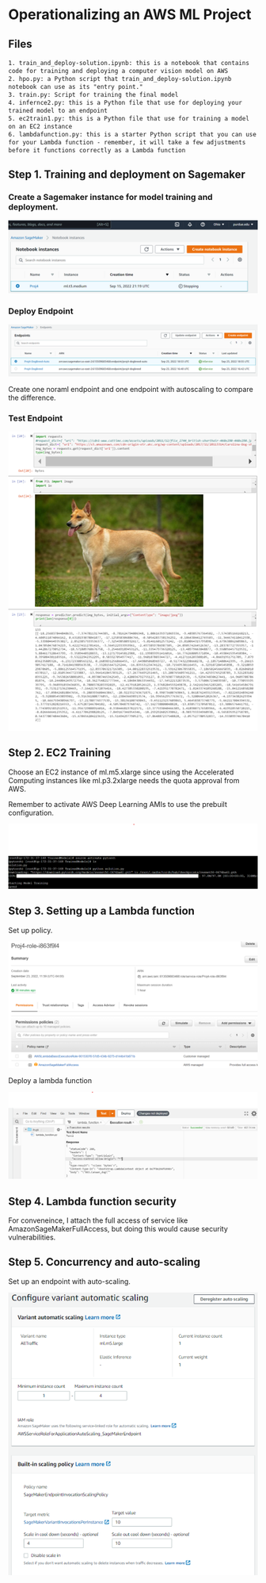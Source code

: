 # Operationalizing an AWS ML Project

## Files
```
1. train_and_deploy-solution.ipynb: this is a notebook that contains code for training and deploying a computer vision model on AWS
2. hpo.py: a Python script that train_and_deploy-solution.ipynb notebook can use as its "entry point."
3. train.py: Script for training the final model
4. infernce2.py: this is a Python file that use for deploying your trained model to an endpoint
5. ec2train1.py: this is a Python file that use for training a model on an EC2 instance
6. lambdafunction.py: this is a starter Python script that you can use for your Lambda function - remember, it will take a few adjustments before it functions correctly as a Lambda function
```

## Step 1. Training and deployment on Sagemaker

### Create a Sagemaker instance for model training and deployment.

![Instance](https://github.com/yuting1214/Udacity_Proj4/blob/main/plots/instance.png)

### Deploy Endpoint

![Endpoint](https://github.com/yuting1214/Udacity_Proj4/blob/main/plots/endpoint.png)

Create one noraml endpoint and one endpoint with autoscaling to compare the difference.

### Test Endpoint

![Test](https://github.com/yuting1214/Udacity_Proj4/blob/main/plots/new_endpoint_test.png)


## Step 2. EC2 Training

Choose an EC2 instance of ml.m5.xlarge since using the Accelerated Computing instances like ml.p3.2xlarge needs the quota approval from AWS.

Remember to activate AWS Deep Learning AMIs to use the prebuilt configuration.

![EC2](https://github.com/yuting1214/Udacity_Proj4/blob/main/plots/ec2.png)

## Step 3. Setting up a Lambda function

Set up policy.

![Policy](https://github.com/yuting1214/Udacity_Proj4/blob/main/plots/lambda_iam.png)

Deploy a lambda function

![Lambda](https://github.com/yuting1214/Udacity_Proj4/blob/main/plots/lambda_function_test.png)

## Step 4. Lambda function security

For conveneince, I attach the full access of service like AmazonSageMakerFullAccess, but doing this would cause security vulnerabilities.

## Step 5. Concurrency and auto-scaling

Set up an endpoint with auto-scaling.

![auto](https://github.com/yuting1214/Udacity_Proj4/blob/main/plots/auto_scaling_config.png)
